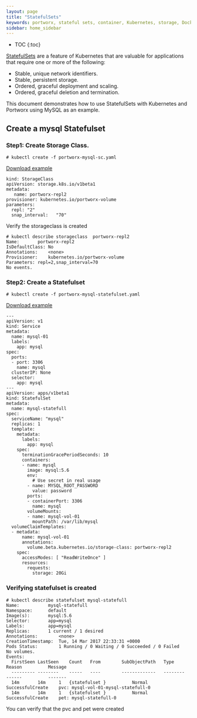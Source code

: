 ```yaml
---
layout: page
title: "StatefulSets"
keywords: portworx, stateful sets, container, Kubernetes, storage, Docker, k8s, flexvol, pv, persistent disk
sidebar: home_sidebar
---
```


* TOC
{:toc}

[StatefulSets](https://kubernetes.io/docs/tutorials/stateful-application/basic-stateful-set/) are a feature of Kubernetes that are  valuable for applications that require one or more of the following:

* Stable, unique network identifiers.
* Stable, persistent storage.
* Ordered, graceful deployment and scaling.
* Ordered, graceful deletion and termination.

This document demonstrates how to use StatefulSets with Kubernetes and Portworx using MySQL as an example.

## Create a mysql Statefulset 

### Step1: Create Storage Class.

````
# kubectl create -f portworx-mysql-sc.yaml
````

[Download example](/k8s-samples/portworx-mysql-sc.yaml?raw=true)
````
kind: StorageClass
apiVersion: storage.k8s.io/v1beta1
metadata:
   name: portworx-repl2
provisioner: kubernetes.io/portworx-volume
parameters:
  repl: "2"
  snap_interval:   "70"

````
Verify the storageclass is created

````
# kubectl describe storageclass  portworx-repl2
Name:		portworx-repl2
IsDefaultClass:	No
Annotations:	<none>
Provisioner:	kubernetes.io/portworx-volume
Parameters:	repl=2,snap_interval=70
No events.

````

### Step2: Create a Statefulset 

````
# kubectl create -f portworx-mysql-statefulset.yaml
````

[Download example](/k8s-samples/portworx-mysql-statefulset.yaml?raw=true)

````
---
apiVersion: v1
kind: Service
metadata:
  name: mysql-01
  labels:
    app: mysql
spec:
  ports:
  - port: 3306
    name: mysql
  clusterIP: None
  selector:
    app: mysql
---
apiVersion: apps/v1beta1
kind: StatefulSet
metadata:
  name: mysql-statefull
spec:
  serviceName: "mysql"
  replicas: 1
  template:
    metadata:
      labels:
        app: mysql
    spec:
      terminationGracePeriodSeconds: 10
      containers:
      - name: mysql
        image: mysql:5.6
        env:
          # Use secret in real usage
        - name: MYSQL_ROOT_PASSWORD
          value: password
        ports:
        - containerPort: 3306
          name: mysql
        volumeMounts:
        - name: mysql-vol-01
          mountPath: /var/lib/mysql
  volumeClaimTemplates:
  - metadata:
      name: mysql-vol-01
      annotations:
        volume.beta.kubernetes.io/storage-class: portworx-repl2
    spec:
      accessModes: [ "ReadWriteOnce" ]
      resources:
        requests:
          storage: 20Gi
````

### Verifying statefulset is created

````
# kubectl describe statefulset mysql-statefull
Name:			mysql-statefull
Namespace:		default
Image(s):		mysql:5.6
Selector:		app=mysql
Labels:			app=mysql
Replicas:		1 current / 1 desired
Annotations:		<none>
CreationTimestamp:	Tue, 14 Mar 2017 22:33:31 +0000
Pods Status:		1 Running / 0 Waiting / 0 Succeeded / 0 Failed
No volumes.
Events:
  FirstSeen	LastSeen	Count	From		SubObjectPath	Type		Reason			Message
  ---------	--------	-----	----		-------------	--------	------			-------
  14m		14m		1	{statefulset }			Normal		SuccessfulCreate	pvc: mysql-vol-01-mysql-statefull-0
  14m		14m		1	{statefulset }			Normal		SuccessfulCreate	pet: mysql-statefull-0

````
You can verify that the pvc and pet were created